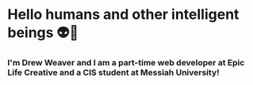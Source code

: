 # Hello humans and other intelligent beings 👽🤖

### I'm Drew Weaver and I am a part-time web developer at Epic Life Creative and a CIS student at Messiah University! 
